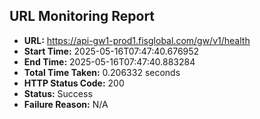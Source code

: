 ## URL Monitoring Report

- **URL:** https://api-gw1-prod1.fisglobal.com/gw/v1/health
- **Start Time:** 2025-05-16T07:47:40.676952
- **End Time:** 2025-05-16T07:47:40.883284
- **Total Time Taken:** 0.206332 seconds
- **HTTP Status Code:** 200
- **Status:** Success
- **Failure Reason:** N/A
